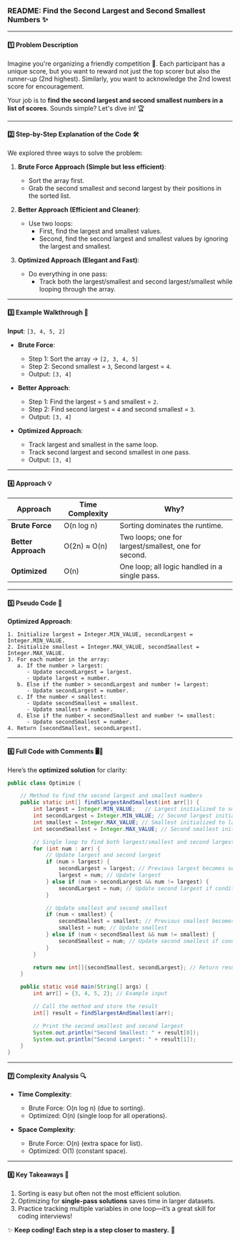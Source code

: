 ### README: **Find the Second Largest and Second Smallest Numbers** ✨  

---

#### 1️⃣ **Problem Description**  
Imagine you're organizing a friendly competition 🎉. Each participant has a unique score, but you want to reward not just the top scorer but also the runner-up (2nd highest). Similarly, you want to acknowledge the 2nd lowest score for encouragement.  

Your job is to **find the second largest and second smallest numbers in a list of scores**. Sounds simple? Let's dive in! 🏆  

---

#### 2️⃣ **Step-by-Step Explanation of the Code** 🛠️  
We explored three ways to solve the problem:  

1. **Brute Force Approach (Simple but less efficient)**:  
   - Sort the array first.
   - Grab the second smallest and second largest by their positions in the sorted list.  

2. **Better Approach (Efficient and Cleaner)**:  
   - Use two loops:
     - First, find the largest and smallest values.
     - Second, find the second largest and smallest values by ignoring the largest and smallest.  

3. **Optimized Approach (Elegant and Fast)**:  
   - Do everything in one pass:
     - Track both the largest/smallest and second largest/smallest while looping through the array.  

---

#### 3️⃣ **Example Walkthrough** 🌟  
**Input**: `[3, 4, 5, 2]`  

- **Brute Force**:
  - Step 1: Sort the array → `[2, 3, 4, 5]`  
  - Step 2: Second smallest = `3`, Second largest = `4`.  
  - Output: `[3, 4]`  

- **Better Approach**:
  - Step 1: Find the largest = `5` and smallest = `2`.  
  - Step 2: Find second largest = `4` and second smallest = `3`.  
  - Output: `[3, 4]`  

- **Optimized Approach**:  
  - Track largest and smallest in the same loop.  
  - Track second largest and second smallest in one pass.  
  - Output: `[3, 4]`  

---

#### 4️⃣ **Approach** 💡  
| **Approach**       | **Time Complexity** | **Why?**                                                |  
|---------------------|---------------------|--------------------------------------------------------|  
| **Brute Force**     | O(n log n)          | Sorting dominates the runtime.                        |  
| **Better Approach** | O(2n) ≈ O(n)        | Two loops; one for largest/smallest, one for second.  |  
| **Optimized**       | O(n)                | One loop; all logic handled in a single pass.         |  

---

#### 5️⃣ **Pseudo Code** 📝  

**Optimized Approach**:  
```plaintext
1. Initialize largest = Integer.MIN_VALUE, secondLargest = Integer.MIN_VALUE.  
2. Initialize smallest = Integer.MAX_VALUE, secondSmallest = Integer.MAX_VALUE.  
3. For each number in the array:
   a. If the number > largest:
      - Update secondLargest = largest.
      - Update largest = number.
   b. Else if the number > secondLargest and number != largest:
      - Update secondLargest = number.
   c. If the number < smallest:
      - Update secondSmallest = smallest.
      - Update smallest = number.
   d. Else if the number < secondSmallest and number != smallest:
      - Update secondSmallest = number.
4. Return [secondSmallest, secondLargest].
```

---

#### 6️⃣ **Full Code with Comments** 🖥️💬  

Here’s the **optimized solution** for clarity:  

```java
public class Optimize {

    // Method to find the second largest and smallest numbers
    public static int[] findSlargestAndSmallest(int arr[]) {
        int largest = Integer.MIN_VALUE;   // Largest initialized to smallest possible value
        int secondLargest = Integer.MIN_VALUE; // Second largest initialized similarly
        int smallest = Integer.MAX_VALUE; // Smallest initialized to largest possible value
        int secondSmallest = Integer.MAX_VALUE; // Second smallest initialized similarly

        // Single loop to find both largest/smallest and second largest/smallest
        for (int num : arr) {
            // Update largest and second largest
            if (num > largest) {
                secondLargest = largest; // Previous largest becomes second largest
                largest = num; // Update largest
            } else if (num > secondLargest && num != largest) {
                secondLargest = num; // Update second largest if conditions met
            }

            // Update smallest and second smallest
            if (num < smallest) {
                secondSmallest = smallest; // Previous smallest becomes second smallest
                smallest = num; // Update smallest
            } else if (num < secondSmallest && num != smallest) {
                secondSmallest = num; // Update second smallest if conditions met
            }
        }

        return new int[]{secondSmallest, secondLargest}; // Return results
    }

    public static void main(String[] args) {
        int arr[] = {3, 4, 5, 2}; // Example input

        // Call the method and store the result
        int[] result = findSlargestAndSmallest(arr);

        // Print the second smallest and second largest
        System.out.println("Second Smallest: " + result[0]);
        System.out.println("Second Largest: " + result[1]);
    }
}
```

---

#### 7️⃣ **Complexity Analysis** 🔍  
- **Time Complexity**:  
  - Brute Force: O(n log n) (due to sorting).  
  - Optimized: O(n) (single loop for all operations).  

- **Space Complexity**:  
  - Brute Force: O(n) (extra space for list).  
  - Optimized: O(1) (constant space).  

---

#### 8️⃣ **Key Takeaways** 🚀  
1. Sorting is easy but often not the most efficient solution.  
2. Optimizing for **single-pass solutions** saves time in larger datasets.  
3. Practice tracking multiple variables in one loop—it’s a great skill for coding interviews!  

✨ **Keep coding! Each step is a step closer to mastery.** 💪  